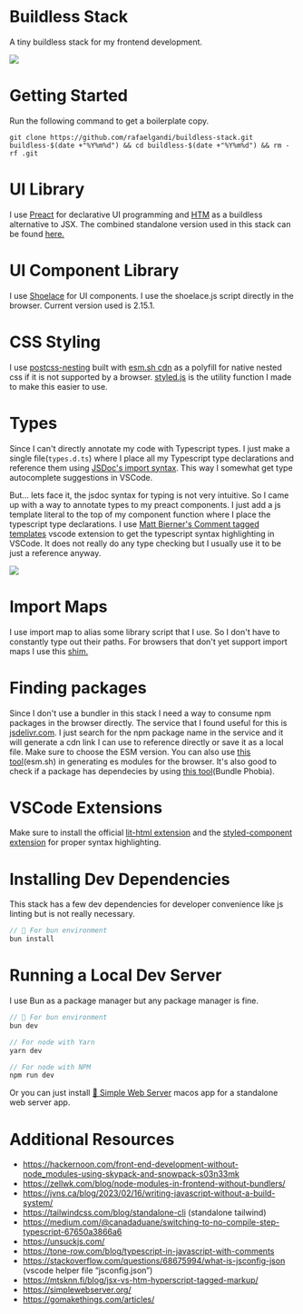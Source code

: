 # Buildless Stack
A tiny buildless stack for my frontend development.

<img src="https://lh3.googleusercontent.com/pw/ABLVV87U2nYPRXWvg5iDx2B1-U_rdiqAwEzOGAnQiNd19haAi7ppdJ4XiU1r71S8O4d9IYUPn0LI170ld_13u4JHaqW3Tj4RRTea04aEy2eISy8iDWVa6zccEs8cr9jNjQFWBFldAtRji_9vVYH71fVJLEgoag=w507-h507-s-no-gm?authuser=0" />

# Getting Started
Run the following command to get a boilerplate copy.
``` shell
git clone https://github.com/rafaelgandi/buildless-stack.git buildless-$(date +"%Y%m%d") && cd buildless-$(date +"%Y%m%d") && rm -rf .git
```

# UI Library
I use [Preact](https://preactjs.com/) for declarative UI programming and [HTM](https://github.com/developit/htm) as a buildless alternative to JSX. The combined standalone version used in this stack can be found [here.](https://preactjs.com/guide/v10/getting-started/#no-build-tools-route)

# UI Component Library
I use [Shoelace](https://shoelace.style/) for UI components. I use the shoelace.js script directly in the browser. Current version used is 2.15.1.


# CSS Styling
I use [postcss-nesting](https://github.com/csstools/postcss-nesting) built with [esm.sh cdn](https://esm.sh/) as a polyfill for native nested css if it is not supported by a browser. [styled.js](https://github.com/rafaelgandi/buildless-stack/blob/main/public/src/lib/styled.js) is the utility function I made to make this easier to use.


# Types
Since I can't directly annotate my code with Typescript types. I just make a single file(```types.d.ts```) where I place all my Typescript type declarations and reference them using [JSDoc's import syntax](https://stackoverflow.com/questions/49836644/how-to-import-a-typedef-from-one-file-to-another-in-jsdoc-using-node-js). This way I somewhat get type autocomplete suggestions in VSCode.

But... lets face it, the jsdoc syntax for typing is not very intuitive. So I came up with a way to annotate types to my preact components. I just add a js template literal to the top of my component function where I place the typescript type declarations. I use [Matt Bierner's Comment tagged templates](https://marketplace.visualstudio.com/items?itemName=bierner.comment-tagged-templates) vscode extension to get the typescript syntax highlighting in VSCode. It does not really do any type checking but I usually use it to be just a reference anyway.

<img src="https://lh3.googleusercontent.com/pw/AP1GczPk7q3T4qg2qGr9OFeavWwlpN-eF1t216T6d27y_Fh5P6YbFynHRGvvQKsJYLUKOKfKeVLkoswaAmL6hRUJiyrk2JfEOlV6yBwS6uogBZFTfLWPS0H1LehfGOJMc8J8R-G7SXGTxmiBk5BDgKN-Un2_dg=w798-h388-s-no-gm?authuser=0" />



# Import Maps
I use import map to alias some library script that I use. So I don't have to constantly type out their paths. For browsers that don't yet support import maps I use this [shim.](https://github.com/guybedford/es-module-shims#import-maps)


# Finding packages
Since I don't use a bundler in this stack I need a way to consume npm packages in the browser directly. The service that I found useful for this is [jsdelivr.com](https://www.jsdelivr.com/). I just search for the npm package name in the service and it will generate a cdn link I can use to reference directly or save it as a local file. Make sure to choose the ESM version.
You can also use [this tool](https://esm.sh/)(esm.sh) in generating es modules for the browser. It's also good to check if a package has dependecies by using [this tool](https://bundlephobia.com/)(Bundle Phobia).

# VSCode Extensions
Make sure to install the official [lit-html extension](https://marketplace.visualstudio.com/items?itemName=bierner.lit-html) and the [styled-component extension](https://marketplace.visualstudio.com/items?itemName=styled-components.vscode-styled-components) for proper syntax highlighting.

# Installing Dev Dependencies
This stack has a few dev dependencies for developer convenience like js linting but is not really necessary.
```javascript
// 🥟 For bun environment
bun install
```


# Running a Local Dev Server
I use Bun as a package manager but any package manager is fine.
```javascript
// 🥟 For bun environment
bun dev

// For node with Yarn
yarn dev

// For node with NPM
npm run dev
```
Or you can just install [🍯 Simple Web Server](https://simplewebserver.org/) macos app for a standalone web server app.

# Additional Resources
- https://hackernoon.com/front-end-development-without-node_modules-using-skypack-and-snowpack-s03n33mk
- https://zellwk.com/blog/node-modules-in-frontend-without-bundlers/
- https://jvns.ca/blog/2023/02/16/writing-javascript-without-a-build-system/
- https://tailwindcss.com/blog/standalone-cli   (standalone tailwind) 
- https://medium.com/@canadaduane/switching-to-no-compile-step-typescript-67650a3866a6
- https://unsuckjs.com/
- https://tone-row.com/blog/typescript-in-javascript-with-comments
- https://stackoverflow.com/questions/68675994/what-is-jsconfig-json  (vscode helper file “jsconfig.json”)
- https://mtsknn.fi/blog/jsx-vs-htm-hyperscript-tagged-markup/
- https://simplewebserver.org/
- https://gomakethings.com/articles/
